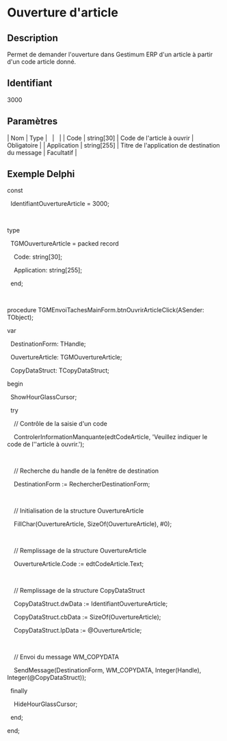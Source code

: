 # Ouverture d'article
## Description


Permet de demander l'ouverture dans Gestimum ERP d'un article à partir d'un code article donné.


## Identifiant


3000


## Paramètres









| Nom | Type |   |   |
| Code | string[30] | Code de l'article à ouvrir | Obligatoire |
| Application | string[255] | Titre de l'application de destination du message | Facultatif |


## Exemple Delphi


const


  IdentifiantOuvertureArticle = 3000;


 


type


  TGMOuvertureArticle = packed record


    Code: string[30];


    Application: string[255];


  end;


 


procedure TGMEnvoiTachesMainForm.btnOuvrirArticleClick(ASender: TObject);


var


  DestinationForm: THandle;


  OuvertureArticle: TGMOuvertureArticle;


  CopyDataStruct: TCopyDataStruct;


begin


  ShowHourGlassCursor;


  try


    // Contrôle de la saisie d'un code


    ControlerInformationManquante(edtCodeArticle, 'Veuillez indiquer le code de l''article à ouvrir.');


 


    // Recherche du handle de la fenêtre de destination


    DestinationForm := RechercherDestinationForm;


 


    // Initialisation de la structure OuvertureArticle


    FillChar(OuvertureArticle, SizeOf(OuvertureArticle), #0);


 


    // Remplissage de la structure OuvertureArticle


    OuvertureArticle.Code := edtCodeArticle.Text;


 


    // Remplissage de la structure CopyDataStruct


    CopyDataStruct.dwData := IdentifiantOuvertureArticle;


    CopyDataStruct.cbData := SizeOf(OuvertureArticle);


    CopyDataStruct.lpData := @OuvertureArticle;


 


    // Envoi du message WM\_COPYDATA


    SendMessage(DestinationForm, WM\_COPYDATA, Integer(Handle), Integer(@CopyDataStruct));


  finally


    HideHourGlassCursor;


  end;


end;


